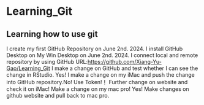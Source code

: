 # Learning_Git
## Learning how to use git
I create my first GitHub Repository on June 2nd. 2024.
I install GitHub Desktop on My Win Desktop on June 2nd. 2024.
I connect local and remote repository by using GitHub URL:https://github.com/Xiang-Yu-Gao/Learning_Git
I make a change on GitHub and test whether I can see the change in RStudio. Yes!
I make a change on my iMac and push the change into GitHub repository.No!
Use Token!！
Further change on website and check it on iMac!
Make a change on my mac pro! Yes!
Make changes on github website and pull back to mac pro.
